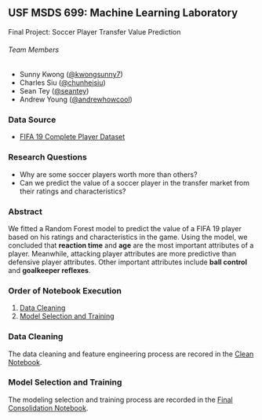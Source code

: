 ## USF MSDS 699: Machine Learning Laboratory
Final Project: Soccer Player Transfer Value Prediction

###### Team Members
* Sunny Kwong ([@kwongsunny7](https://github.com/kwongsunny7))
* Charles Siu ([@chunheisiu](https://github.com/chunheisiu))
* Sean Tey ([@seantey](https://github.com/seantey))
* Andrew Young ([@andrewhowcool](https://github.com/andrewhowcool))

### Data Source
* [FIFA 19 Complete Player Dataset](https://www.kaggle.com/karangadiya/fifa19)

### Research Questions
* Why are some soccer players worth more than others?
* Can we predict the value of a soccer player in the transfer market from their ratings and characteristics?

### Abstract
We fitted a Random Forest model to predict the value of a FIFA 19 player based on his ratings and characteristics in the game. Using the model, we concluded that **reaction time** and **age** are the most important attributes of a player. Meanwhile, attacking player attributes are more predictive than defensive player attributes. Other important attributes include **ball control** and **goalkeeper reflexes**.

### Order of Notebook Execution
1. [Data Cleaning](notebooks/clean.ipynb)
2. [Model Selection and Training](notebooks/final_consolidation.ipynb)

### Data Cleaning
The data cleaning and feature engineering process are recored in the [Clean Notebook](notebooks/clean.ipynb).

### Model Selection and Training
The modeling selection and training process are recorded in the [Final Consolidation Notebook](notebooks/final_consolidation.ipynb).

